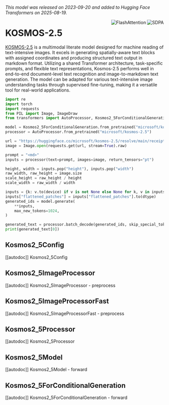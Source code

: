 <!--Copyright 2025 The HuggingFace Team. All rights reserved.

Licensed under the Apache License, Version 2.0 (the "License"); you may not use this file except in compliance with
the License. You may obtain a copy of the License at

http://www.apache.org/licenses/LICENSE-2.0

Unless required by applicable law or agreed to in writing, software distributed under the License is distributed on
an "AS IS" BASIS, WITHOUT WARRANTIES OR CONDITIONS OF ANY KIND, either express or implied. See the License for the
specific language governing permissions and limitations under the License.
-->

*This model was released on 2023-09-20 and added to Hugging Face Transformers on 2025-08-19.*

<div style="float: right;">
    <div class="flex flex-wrap space-x-1">
        <img alt="FlashAttention" src="https://img.shields.io/badge/%E2%9A%A1%EF%B8%8E%20FlashAttention-eae0c8?style=flat">
        <img alt="SDPA" src="https://img.shields.io/badge/SDPA-DE3412?style=flat&logo=pytorch&logoColor=white">
    </div>
</div>

# KOSMOS-2.5

[KOSMOS-2.5](https://huggingface.co/papers/2309.11419/) is a multimodal literate model designed for machine reading of text-intensive images. It excels in generating spatially-aware text blocks with assigned coordinates and producing structured text output in markdown format. Utilizing a shared Transformer architecture, task-specific prompts, and flexible text representations, Kosmos-2.5 performs well in end-to-end document-level text recognition and image-to-markdown text generation. The model can be adapted for various text-intensive image understanding tasks through supervised fine-tuning, making it a versatile tool for real-world applications.

<hfoptions id="usage">
<hfoption id="Kosmos2_5ForConditionalGeneration">

```py
import re
import torch
import requests
from PIL import Image, ImageDraw
from transformers import AutoProcessor, Kosmos2_5ForConditionalGeneration,

model = Kosmos2_5ForConditionalGeneration.from_pretrained("microsoft/kosmos-2.5", dtype="auto")
processor = AutoProcessor.from_pretrained("microsoft/kosmos-2.5")

url = "https://huggingface.co/microsoft/kosmos-2.5/resolve/main/receipt_00008.png"
image = Image.open(requests.get(url, stream=True).raw)

prompt = "<md>"
inputs = processor(text=prompt, images=image, return_tensors="pt")

height, width = inputs.pop("height"), inputs.pop("width")
raw_width, raw_height = image.size
scale_height = raw_height / height
scale_width = raw_width / width

inputs = {k: v.to(device) if v is not None else None for k, v in inputs.items()}
inputs["flattened_patches"] = inputs["flattened_patches"].to(dtype)
generated_ids = model.generate(
    **inputs,
    max_new_tokens=1024,
)

generated_text = processor.batch_decode(generated_ids, skip_special_tokens=True)
print(generated_text[0])
```

</hfoption>
</hfoptions>

## Kosmos2_5Config

[[autodoc]] Kosmos2_5Config

## Kosmos2_5ImageProcessor

[[autodoc]] Kosmos2_5ImageProcessor
    - preprocess

## Kosmos2_5ImageProcessorFast

[[autodoc]] Kosmos2_5ImageProcessorFast
    - preprocess

## Kosmos2_5Processor

[[autodoc]] Kosmos2_5Processor

## Kosmos2_5Model

[[autodoc]] Kosmos2_5Model
    - forward

## Kosmos2_5ForConditionalGeneration

[[autodoc]] Kosmos2_5ForConditionalGeneration
    - forward


